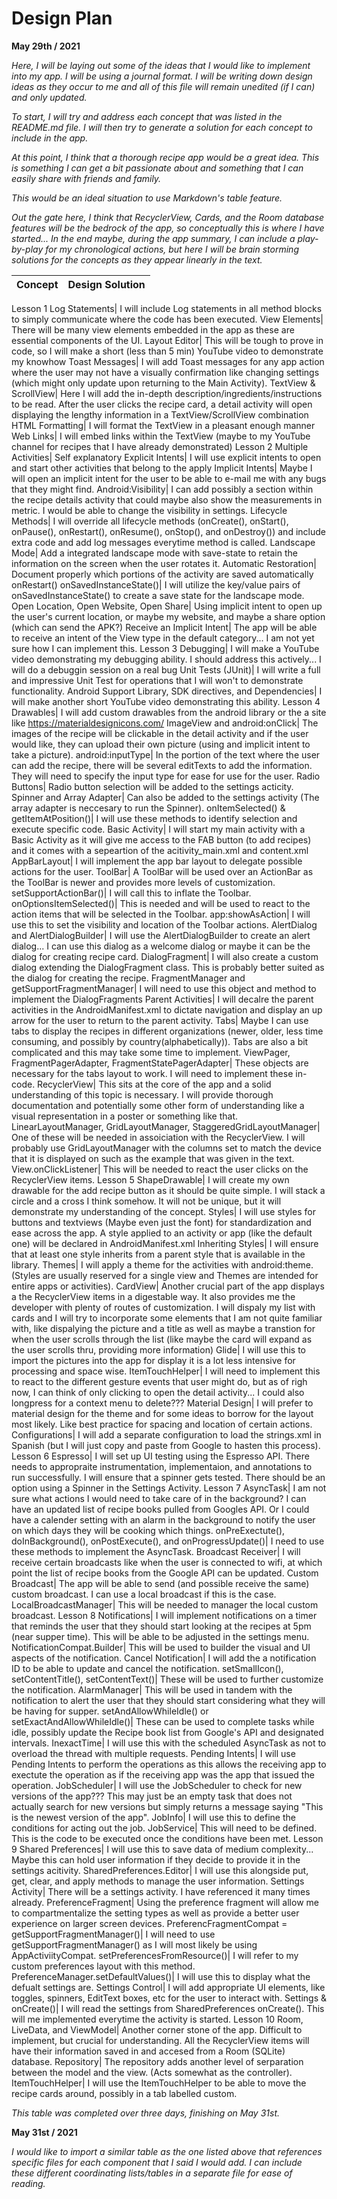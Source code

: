 # Design Plan

**May 29th / 2021**

*Here, I will be laying out some of the ideas that I would like to implement into my app. I will be using a journal format. I will be writing down design ideas as they occur to me and all of this file will remain unedited (if I can) and only updated.*

*To start, I will try and address each concept that was listed in the README.md file. I will then try to generate a solution for each concept to include in the app.*

*At this point, I think that a thorough recipe app would be a great idea. This is something I can get a bit passionate about and something that I can easily share with friends and family.*

*This would be an ideal situation to use Markdown's table feature.*

*Out the gate here, I think that RecyclerView, Cards, and the Room database features will be the bedrock of the app, so conceptually this is where I have started... In the end maybe, during the app summary, I can include a play-by-play for my chronological actions, but here I will be brain storming solutions for the concepts as they appear linearly in the text.*

**Concept**|**Design Solution**
-----------|-------------------
Lesson 1
Log Statements| I will include Log statements in all method blocks to simply communicate where the code has been executed.
View Elements| There will be many view elements embedded in the app as these are essential components of the UI.
Layout Editor| This will be tough to prove in code, so I will make a short (less than 5 min) YouTube video to demonstrate my knowhow
Toast Messages| I will add Toast messages for any app action where the user may not have a visually confirmation like changing settings (which might only update upon returning to the Main Activity).
TextView & ScrollView| Here I will add the in-depth description/ingredients/instructions to be read. After the user clicks the recipe card, a detail activity will open displaying the lengthy information in a TextView/ScrollView combination
HTML Formatting| I will format the TextView in a pleasant enough manner
Web Links| I will embed links within the TextView (maybe to my YouTube channel for recipes that I have already demonstrated)
Lesson 2
Multiple Activities| Self explanatory
Explicit Intents| I will use explicit intents to open and start other activities that belong to the apply
Implicit Intents| Maybe I will open an implicit intent for the user to be able to e-mail me with any bugs that they might find.
Android:Visibility| I can add possibly a section within the recipe details activity that could maybe also show the measurements in metric. I would be able to change the visibility in settings.
Lifecycle Methods| I will override all lifecycle methods (onCreate(), onStart(), onPause(), onRestart(), onResume(), onStop(), and onDestroy()) and include extra code and add log messages everytime method is called.
Landscape Mode| Add a integrated landscape mode with save-state to retain the information on the screen when the user rotates it.
Automatic Restoration| Document properly which portions of the activity are saved automatically onRestart()
onSavedInstanceState()| I will utilize the key/value pairs of onSavedInstanceState() to create a save state for the landscape mode.
Open Location, Open Website, Open Share| Using implicit intent to open up the user's current location, or maybe my website, and maybe a share option (which can send the APK?)
Receive an Implicit Intent| The app will be able to receive an intent of the View type in the default category... I am not yet sure how I can implement this.
Lesson 3
Debugging| I will make a YouTube video demonstrating my debugging ability. I should address this actively... I will do a debuggin session on a real bug
Unit Tests (JUnit)| I will write a full and impressive Unit Test for operations that I will won't to demonstrate functionality.
Android Support Library, SDK directives, and Dependencies| I will make another short YouTube video demonstrating this ability.
Lesson 4
Drawables| I will add custom drawables from the android library or the a site like https://materialdesignicons.com/
ImageView and android:onClick| The images of the recipe will be clickable in the detail activity and if the user would like, they can upload their own picture (using and implicit intent to take a picture).
android:inputType| In the portion of the text where the user can add the recipe, there will be several editTexts to add the information. They will need to specify the input type for ease for use for the user.
Radio Buttons| Radio button selection will be added to the settings acticity.
Spinner and Array Adapter| Can also be added to the settings activity (The array adapter is neccesary to run the Spinner).
onItemSelected() & getItemAtPosition()| I will use these methods to identify selection and execute specific code.
Basic Activity| I will start my main activity with a Basic Activity as it will give me access to the FAB button (to add recipes) and it comes with a sepeartion of the acitivity_main.xml and content.xml
AppBarLayout| I will implement the app bar layout to delegate possible actions for the user.
ToolBar| A ToolBar will be used over an ActionBar as the ToolBar is newer and provides more levels of customization.
setSupportActionBar()| I will call this to inflate the Toolbar.
onOptionsItemSelected()| This is needed and will be used to react to the action items that will be selected in the Toolbar.
app:showAsAction| I will use this to set the visibility and location of the Toolbar actions.
AlertDialog and AlertDialogBuilder| I will use the AlertDialogBuilder to create an alert dialog... I can use this dialog as a welcome dialog or maybe it can be the dialog for creating recipe card.
DialogFragment| I will also create a custom dialog extending the DialogFragment class. This is probably better suited as the dialog for creating the recipe.
FragmentManager and getSupportFragmentManager| I will need to use this object and method to implement the DialogFragments
Parent Activities| I will decalre the parent activities in the AndroidManifest.xml to dictate navigation and display an up arrow for the user to return to the parent activity.
Tabs| Maybe I can use tabs to display the recipes in different organizations (newer, older, less time consuming, and possibly by country(alphabetically)). Tabs are also a bit complicated and this may take some time to implement.
ViewPager, FragmentPagerAdapter, FragmentStatePagerAdapter| These objects are necessary for the tabs layout to work. I will need to implement these in-code.
RecyclerView| This sits at the core of the app and a solid understanding of this topic is necessary. I will provide thorough documentation and potentially some other form of understanding like a visual representation in a poster or something like that.
LinearLayoutManager, GridLayoutManager, StaggeredGridLayoutManager| One of these will be needed in assoiciation with the RecyclerView.  I will probably use GridLayoutManager with the columns set to match the device that it is displayed on such as the example that was given in the text.
View.onClickListener| This will be needed to react the user clicks on the RecyclerView items.
Lesson 5
ShapeDrawable| I will create my own drawable for the add recipe button as it should be quite simple. I will stack a circle and a cross I think somehow. It will not be unique, but it will demonstrate my understanding of the concept.
Styles| I will use styles for buttons and textviews (Maybe even just the font) for standardization and ease across the app. A style applied to an activity or app (like the default one) will be declared in AndroidManifest.xml
Inheriting Styles| I will ensure that at least one style inherits from a parent style that is available in the library.
Themes| I will apply a theme for the activities with android:theme. (Styles are usually reserved for a single view and Themes are intended for entire apps or activities).
CardView| Another crucial part of the app displays a the RecyclerView items in a digestable way. It also provides me the developer with plenty of routes of customization. I will dispaly my list with cards and I will try to incorporate some elements that I am not quite familiar with, like dispalying the picture and a title as well as maybe a transtion for when the user scrolls through the list (like maybe the card will expand as the user scrolls thru, providing more information)
Glide| I will use this to import the pictures into the app for display it is a lot less intensive for processing and space wise.
ItemTouchHelper| I will need to implement this to react to the different gesture events that user might do, but as of righ now, I can think of only clicking to open the detail activity... I could also longpress for a context menu to delete???
Material Design| I will prefer to material design for the theme and for some ideas to borrow for the layout most likely. Like best practice for spacing and location of certain actions.
Configurations| I will add a separate configuration to load the strings.xml in Spanish (but I will just copy and paste from Google to hasten this process).
Lesson 6
Espresso| I will set up UI testing using the Espresso API. There needs to appropraite instrumentation, implementaion, and annotations to run successfully. I will ensure that a spinner gets tested. There should be an option using a Spinner in the Settings Activity.
Lesson 7
AsyncTask| I am not sure what actions I would need to take care of in the background? I can have an updated list of recipe books pulled from Googles API. Or I could have a calender setting with an alarm in the background to notify the user on which days they will be cooking which things.
onPreExectute(), doInBackground(), onPostExecute(), and onProgressUpdate()| I need to use these methods to implement the AsyncTask.
Broadcast Receiver| I will receive certain broadcasts like when the user is connected to wifi, at which point the list of recipe books from the Google API can be updated.
Custom Broadcast| The app will be able to send (and possible receive the same) custom broadcast. I can use a local broadcast if this is the case.
LocalBroadcastManager| This will be needed to manager the local custom broadcast.
Lesson 8
Notifications| I will implement notifications on a timer that reminds the user that they should start looking at the recipes at 5pm (near supper time). This will be able to be adjusted in the settings menu.
NotificationCompat.Builder| This will be used to builder the visual and UI aspects of the notification.
Cancel Notification| I will add the a notification ID to be able to update and cancel the notification.
setSmallIcon(), setContentTitle(), setContentText()| These will be used to further customize the notification.
AlarmManager| This will be used in tandem with the notification to alert the user that they should start considering what they will be having for supper.
setAndAllowWhileIdle() or setExactAndAllowWhileIdle()| These can be used to complete tasks while idle, possibly update the Recipe book list from Google's API and designated intervals.
InexactTime| I will use this with the scheduled AsyncTask as not to overload the thread with multiple requests.
Pending Intents| I will use Pending Intents to perform the operations as this allows the receiving app to exectute the operation as if the receiving app was the app that issued the operation.
JobScheduler| I will use the JobScheduler to check for new versions of the app??? This may just be an empty task that does not actually search for new versions but simply returns a message saying "This is the newest version of the app".
JobInfo| I will use this to define the conditions for acting out the job.
JobService| This will need to be defined. This is the code to be executed once the conditions have been met.
Lesson 9
Shared Preferences| I will use this to save data of medium complexity... Maybe this can hold user information if they decide to provide it in the settings acitivity.
SharedPreferences.Editor| I will use this alongside put, get, clear, and apply methods to manage the user information.
Settings Activity| There will be a settings activity. I have referenced it many times already.
PreferenceFragment| Using the preference fragment will allow me to compartmentalize the setting types as well as provide a better user experience on larger screen devices.
PreferencFragmentCompat = getSupportFragmentManager()| I will need to use getSupportFragmentManager() as I will most likely be using AppActiviityCompat.
setPreferencesFromResource()| I will refer to my custom preferences layout with this method.
PreferenceManager.setDefaultValues()| I will use this to display what the defualt settings are.
Settings Control| I will add appropriate UI elements, like toggles, spinners, EditText boxes, etc for the user to interact with.
Settings & onCreate()| I will read the settings from SharedPreferences onCreate(). This will me implemented everytime the activity is started.
Lesson 10
Room, LiveData, and ViewModel| Another corner stone of the app. Difficult to implement, but crucial for understanding. All the RecyclerView items will have their information saved in and accesed from a Room (SQLite) database.
Repository| The repository adds another level of serparation between the model and the view. (Acts somewhat as the controller).
ItemTouchHelper| I will use the ItemTouchHelper to be able to move the recipe cards around, possibly in a tab labelled custom.

*This table was completed over three days, finishing on May 31st.*

**May 31st / 2021**

*I would like to import a similar table as the one listed above that references specific files for each component that I said I would add. I can include these different coordinating lists/tables in a separate file for ease of reading.*
